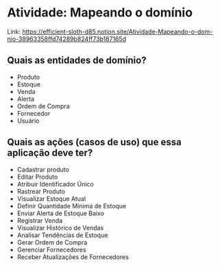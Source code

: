 # Atividade: Mapeando o domínio
Link: https://efficient-sloth-d85.notion.site/Atividade-Mapeando-o-dom-nio-38963358ffd74289b824ff73b187165d
## Quais as entidades de domínio?
- Produto
- Estoque
- Venda
- Alerta
- Ordem de Compra
- Fornecedor
- Usuário

## Quais as ações (casos de uso) que essa aplicação deve ter?
- Cadastrar produto
- Editar Produto
- Atribuir Identificador Único
- Rastrear Produto
- Visualizar Estoque Atual
- Definir Quantidade Mínima de Estoque
- Enviar Alerta de Estoque Baixo
- Registrar Venda
- Visualizar Histórico de Vendas
- Analisar Tendências de Estoque
- Gerar Ordem de Compra
- Gerenciar Fornecedores
- Receber Atualizações de Fornecedores
